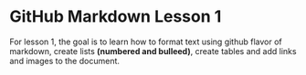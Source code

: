 # GitHub Markdown Lesson 1
For lesson 1, the goal is to learn how to format text using github flavor of markdown,
create lists **(numbered and bulleed)**, create tables and add links and images to the
document.

